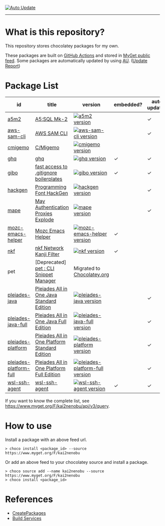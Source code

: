 [![Auto Update][auto_update_badge]][auto_update_actions]

[auto_update_badge]: https://github.com/kai2nenobu/my-chocolatey-packages/workflows/Auto%20Update/badge.svg
[auto_update_actions]: https://github.com/kai2nenobu/my-chocolatey-packages/actions?query=workflow%3A%22Auto+Update%22

----

# What is this repository?

This repository stores chocolatey packages for my own.

These packages are built on [GitHub Actions](https://github.com/kai2nenobu/my-chocolatey-packages/actions) and stored in [MyGet public feed](https://www.myget.org/F/kai2nenobu).
Some packages are automatically updated by using [AU](https://github.com/majkinetor/au). ([Update Report](https://gist.github.com/kai2nenobu/4df33f42a891ced2fe169974fd3d58ec))

# Package List

| id                                         | title                                                                           | version                                                                                             | embedded? | auto update? |
|--------------------------------------------|---------------------------------------------------------------------------------|-----------------------------------------------------------------------------------------------------|-----------|--------------|
| [a5m2](a5m2)                               | [A5:SQL Mk-2](http://a5m2.mmatsubara.com/)                                      | [![a5m2 version][a5m2_version]][a5m2_package]                                                       |           | ✓            |
| [aws-sam-cli](aws-sam-cli)                 | [AWS SAM CLI](https://aws.amazon.com/serverless/sam/)                           | [![aws-sam-cli version][aws-sam-cli_version]][aws-sam-cli_package]                                  |           | ✓            |
| [cmigemo](cmigemo)                         | [C/Migemo](https://github.com/koron/cmigemo)                                    | [![cmigemo version][cmigemo_version]][cmigemo_package]                                              |           |              |
| [ghq](ghq)                                 | [ghq](https://github.com/motemen/ghq)                                           | [![ghq version][ghq_version]][ghq_package]                                                          | ✓         | ✓            |
| [gibo](gibo)                               | [fast access to .gitignore boilerplates](https://github.com/simonwhitaker/gibo) | [![gibo version][gibo_version]][gibo_package]                                                       | ✓         | ✓            |
| [hackgen](hackgen)                         | [Programming Font HackGen](https://github.com/yuru7/HackGen)                    | [![hackgen version][hackgen_version]][hackgen_package]                                              |           | ✓            |
| [mape](mape)                               | [May Authentication Proxies Explode](https://github.com/ipponshimeji/MAPE)      | [![mape version][mape_version]][mape_package]                                                       |           | ✓            |
| [mozc-emacs-helper](mozc-emacs-helper)     | [Mozc Emacs Helper](https://github.com/google/mozc/tree/master/src/unix/emacs)  | [![mozc-emacs-helper version][mozc-emacs-helper_version]][mozc-emacs-helper_package]                | ✓         |              |
| [nkf](nkf)                                 | [nkf Network Kanji Filter](https://ja.osdn.net/projects/nkf/)                   | [![nkf version][nkf_version]][nkf_package]                                                          | ✓         |              |
| pet                                        | [Deprecated] [pet : CLI Snippet Manager](https://github.com/knqyf263/pet)       | Migrated to [Chocolatey.org][pet_package]                                                           |           |              |
| [pleiades-java](pleiades-streams)          | [Pleiades All in One Java Standard Edition](http://mergedoc.osdn.jp/)           | [![pleiades-java version][pleiades-java_version]][pleiades-java_package]                            |           | ✓            |
| [pleiades-java-full](pleiades-streams)     | [Pleiades All in One Java Full Edition](http://mergedoc.osdn.jp/)               | [![pleiades-java-full version][pleiades-java-full_version]][pleiades-java-full_package]             |           | ✓            |
| [pleiades-platform](pleiades-streams)      | [Pleiades All in One Platform Standard Edition](http://mergedoc.osdn.jp/)       | [![pleiades-platform version][pleiades-platform_version]][pleiades-platform_package]                |           | ✓            |
| [pleiades-platform-full](pleiades-streams) | [Pleiades All in One Platform Full Edition](http://mergedoc.osdn.jp/)           | [![pleiades-platform-full version][pleiades-platform-full_version]][pleiades-platform-full_package] |           | ✓            |
| [wsl-ssh-agent](wsl-ssh-agent)             | [wsl-ssh-agent](https://github.com/rupor-github/wsl-ssh-agent)                  | [![wsl-ssh-agent version][wsl-ssh-agent_version]][wsl-ssh-agent_package]                            | ✓         | ✓            |

[a5m2_version]: https://img.shields.io/myget/kai2nenobu/v/a5m2.svg?label=myget
[a5m2_package]: https://www.myget.org/feed/kai2nenobu/package/nuget/a5m2
[aws-sam-cli_version]: https://img.shields.io/myget/kai2nenobu/v/aws-sam-cli.svg?label=myget
[aws-sam-cli_package]: https://www.myget.org/feed/kai2nenobu/package/nuget/aws-sam-cli
[cmigemo_version]: https://img.shields.io/myget/kai2nenobu/v/cmigemo.svg?label=myget
[cmigemo_package]: https://www.myget.org/feed/kai2nenobu/package/nuget/cmigemo
[ghq_version]: https://img.shields.io/myget/kai2nenobu/v/ghq.svg?label=myget
[ghq_package]: https://www.myget.org/feed/kai2nenobu/package/nuget/ghq
[gibo_version]: https://img.shields.io/myget/kai2nenobu/v/gibo.svg?label=gibo
[gibo_package]: https://www.myget.org/feed/kai2nenobu/package/nuget/gibo
[hackgen_version]: https://img.shields.io/myget/kai2nenobu/v/hackgen.svg?label=myget
[hackgen_package]: https://www.myget.org/feed/kai2nenobu/package/nuget/hackgen
[mape_version]: https://img.shields.io/myget/kai2nenobu/v/mape.svg?label=myget
[mape_package]: https://www.myget.org/feed/kai2nenobu/package/nuget/mape
[mozc-emacs-helper_version]: https://img.shields.io/myget/kai2nenobu/v/mozc-emacs-helper.svg?label=myget
[mozc-emacs-helper_package]: https://www.myget.org/feed/kai2nenobu/package/nuget/mozc-emacs-helper
[nkf_version]: https://img.shields.io/myget/kai2nenobu/v/nkf.svg?label=myget
[nkf_package]: https://www.myget.org/feed/kai2nenobu/package/nuget/nkf
[pet_package]: https://chocolatey.org/packages/pet
[pleiades-java_version]: https://img.shields.io/myget/kai2nenobu/v/pleiades-java.svg?label=myget
[pleiades-java_package]: https://www.myget.org/feed/kai2nenobu/package/nuget/pleiades-java
[pleiades-java-full_version]: https://img.shields.io/myget/kai2nenobu/v/pleiades-java-full.svg?label=myget
[pleiades-java-full_package]: https://www.myget.org/feed/kai2nenobu/package/nuget/pleiades-java-full
[pleiades-platform_version]: https://img.shields.io/myget/kai2nenobu/v/pleiades-platform.svg?label=myget
[pleiades-platform_package]: https://www.myget.org/feed/kai2nenobu/package/nuget/pleiades-platform
[pleiades-platform-full_version]: https://img.shields.io/myget/kai2nenobu/v/pleiades-platform-full.svg?label=myget
[pleiades-platform-full_package]: https://www.myget.org/feed/kai2nenobu/package/nuget/pleiades-platform-full
[wsl-ssh-agent_version]: https://img.shields.io/myget/kai2nenobu/v/wsl-ssh-agent.svg?label=myget
[wsl-ssh-agent_package]: https://www.myget.org/feed/kai2nenobu/package/nuget/wsl-ssh-agent

If you want to know the complete list, see https://www.myget.org/F/kai2nenobu/api/v3/query.

# How to use

Install a package with an above feed url.

```
> choco install <package_id> --source https://www.myget.org/F/kai2nenobu
```

Or add an above feed to your chocolatey source and install a package.

```
> choco source add --name kai2nenobu --source https://www.myget.org/F/kai2nenobu
> choco install <package_id>
```

# References

- [CreatePackages](https://chocolatey.org/docs/create-packages)
- [Build Services](https://docs.myget.org/docs/reference/build-services)
